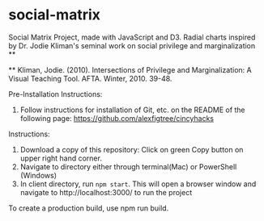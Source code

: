 # social-matrix

Social Matrix Project, made with JavaScript and D3.  Radial charts inspired by Dr. Jodie Kliman's seminal work on social privilege and marginalization **

** Kliman, Jodie. (2010). Intersections of Privilege and Marginalization: A Visual Teaching Tool. AFTA. Winter, 2010. 39-48. 

Pre-Installation Instructions:
1) Follow instructions for installation of Git, etc. on the README of the following page: https://github.com/alexfigtree/cincyhacks

Instructions:
1) Download a copy of this repository: Click on green Copy button on upper right hand corner.
2) Navigate to directory either through terminal(Mac) or PowerShell (Windows)
3) In client directory, run `npm start`. This will open a browser window and navigate to http://localhost:3000/ to run the project

To create a production build, use npm run build.
